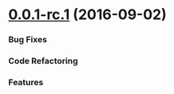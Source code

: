 <a name="0.0.1-rc.1"></a>
# [0.0.1-rc.1](https://github.com/wesovilabs/exkorpion/compare/0.0.1...0.0.2-rc.1) (2016-09-02)


### Bug Fixes


### Code Refactoring


### Features